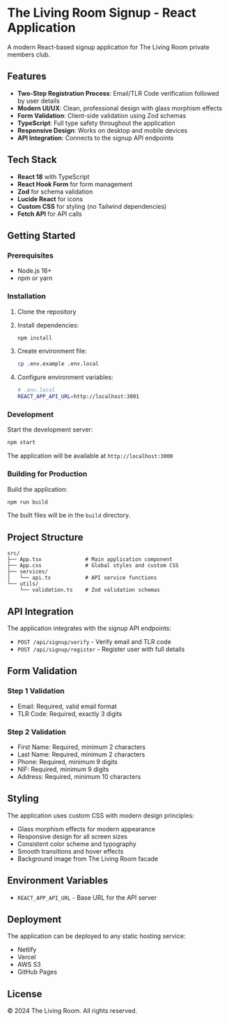 # The Living Room Signup - React Application

A modern React-based signup application for The Living Room private members club.

## Features

- **Two-Step Registration Process**: Email/TLR Code verification followed by user details
- **Modern UI/UX**: Clean, professional design with glass morphism effects
- **Form Validation**: Client-side validation using Zod schemas
- **TypeScript**: Full type safety throughout the application
- **Responsive Design**: Works on desktop and mobile devices
- **API Integration**: Connects to the signup API endpoints

## Tech Stack

- **React 18** with TypeScript
- **React Hook Form** for form management
- **Zod** for schema validation
- **Lucide React** for icons
- **Custom CSS** for styling (no Tailwind dependencies)
- **Fetch API** for API calls

## Getting Started

### Prerequisites

- Node.js 16+ 
- npm or yarn

### Installation

1. Clone the repository
2. Install dependencies:
   ```bash
   npm install
   ```

3. Create environment file:
   ```bash
   cp .env.example .env.local
   ```

4. Configure environment variables:
   ```bash
   # .env.local
   REACT_APP_API_URL=http://localhost:3001
   ```

### Development

Start the development server:
```bash
npm start
```

The application will be available at `http://localhost:3000`

### Building for Production

Build the application:
```bash
npm run build
```

The built files will be in the `build` directory.

## Project Structure

```
src/
├── App.tsx              # Main application component
├── App.css              # Global styles and custom CSS
├── services/
│   └── api.ts           # API service functions
└── utils/
    └── validation.ts    # Zod validation schemas
```

## API Integration

The application integrates with the signup API endpoints:

- `POST /api/signup/verify` - Verify email and TLR code
- `POST /api/signup/register` - Register user with full details

## Form Validation

### Step 1 Validation
- Email: Required, valid email format
- TLR Code: Required, exactly 3 digits

### Step 2 Validation
- First Name: Required, minimum 2 characters
- Last Name: Required, minimum 2 characters
- Phone: Required, minimum 9 digits
- NIF: Required, minimum 9 digits
- Address: Required, minimum 10 characters

## Styling

The application uses custom CSS with modern design principles:
- Glass morphism effects for modern appearance
- Responsive design for all screen sizes
- Consistent color scheme and typography
- Smooth transitions and hover effects
- Background image from The Living Room facade

## Environment Variables

- `REACT_APP_API_URL` - Base URL for the API server

## Deployment

The application can be deployed to any static hosting service:
- Netlify
- Vercel
- AWS S3
- GitHub Pages

## License

© 2024 The Living Room. All rights reserved.

